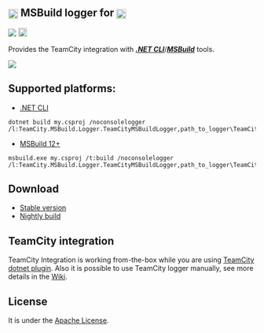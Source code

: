 ## [<img src="http://jb.gg/badges/official.svg" height="20" align="center"/>](https://confluence.jetbrains.com/display/ALL/JetBrains+on+GitHub) MSBuild logger for [<img src="https://cdn.worldvectorlogo.com/logos/teamcity.svg" height="20" align="center"/>](https://www.jetbrains.com/teamcity/)

[<img src="http://teamcity.jetbrains.com/app/rest/builds/buildType:(id:TeamCityPluginsByJetBrains_TeamCityDotnetIntegration_TeamCityMSBuildLogger)/statusIcon.svg"/>](http://teamcity.jetbrains.com/viewType.html?buildTypeId=TeamCityPluginsByJetBrains_TeamCityDotnetIntegration_TeamCityMSBuildLogger&guest=1) [<img src="https://www.nuget.org/Content/Logos/nugetlogo.png" height="18">](https://www.nuget.org/packages/TeamCity.Dotnet.Integration/)

Provides the TeamCity integration with [__*.NET CLI*__](https://www.microsoft.com/net/core)/[__*MSBuild*__](https://msdn.microsoft.com/en-US/library/0k6kkbsd.aspx) tools.

<img src="https://github.com/JetBrains/TeamCity.MSBuild.Logger/blob/master/Docs/TeamCityBuildLog.png"/>

## Supported platforms:

* [.NET CLI](https://www.microsoft.com/net/core)

```
dotnet build my.csproj /noconsolelogger /l:TeamCity.MSBuild.Logger.TeamCityMSBuildLogger,path_to_logger\TeamCity.MSBuild.Logger.dll;teamcity
```

* [MSBuild 12+](https://msdn.microsoft.com/en-US/library/0k6kkbsd.aspx)

```
msbuild.exe my.csproj /t:build /noconsolelogger /l:TeamCity.MSBuild.Logger.TeamCityMSBuildLogger,path_to_logger\TeamCity.MSBuild.Logger.dll;teamcity
```

## Download

  * [Stable version](http://teamcity.jetbrains.com/guestAuth/app/rest/builds/buildType:TeamCityPluginsByJetBrains_TeamCityDotnetIntegration_TeamCityMSBuildLogger,pinned:true,status:SUCCESS,tags:release/artifacts/content/TeamCity.MSBuild.Logger.zip )
  * [Nightly build](http://teamcity.jetbrains.com/guestAuth/app/rest/builds/buildType:TeamCityPluginsByJetBrains_TeamCityDotnetIntegration_TeamCityMSBuildLogger,status:SUCCESS/artifacts/content/TeamCity.MSBuild.Logger.zip)

## TeamCity integration

TeamCity Integration is working from-the-box while you are using [TeamCity dotnet plugin](https://github.com/JetBrains/teamcity-dotnet-plugin). Also it is possible to use TeamCity logger manually, see more details in the [Wiki](https://github.com/JetBrains/TeamCity.MSBuild.Logger/wiki/How-to-use).

## License

It is under the [Apache License](LICENSE).
